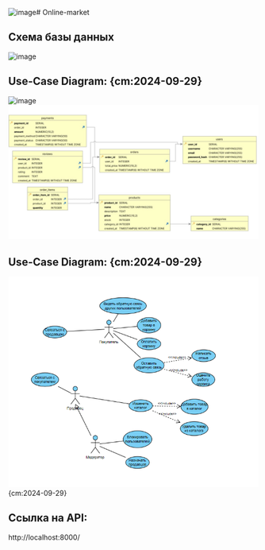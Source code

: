 ![image](https://github.com/user-attachments/assets/1a1ed2de-c9e1-43a0-8a5e-e4cb800a578b)# Online-market

## Схема базы данных
![image](https://github.com/user-attachments/assets/5861f210-5dfe-4701-a2b4-09f28f202817)

## Use-Case Diagram: {cm:2024-09-29}
![image](https://github.com/user-attachments/assets/3c873e05-e5ee-447c-b8be-f6578a4f7439)
![alt text](docs/bd-scheme.jpg)

## Use-Case Diagram: {cm:2024-09-29}
![alt text](docs/image.png) {cm:2024-09-29}

## Ссылка на API:
http://localhost:8000/
